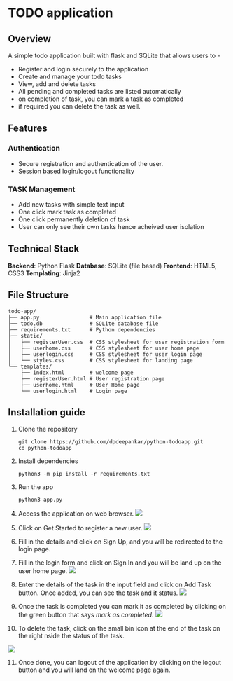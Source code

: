 # TODO application
## Overview
A simple todo application built with flask and SQLite that allows users to -
* Register and login securely to the application
* Create and manage your todo tasks
* View, add and delete tasks
* All pending and completed tasks are listed automatically
* on completion of task, you can mark a task as completed
* if required you can delete the task as well.

## Features
### Authentication
* Secure registration and authentication of the user.
* Session based login/logout functionality

### TASK Management
* Add new tasks with simple text input
* One click mark task as completed
* One click permanently deletion of task
* User can only see their own tasks hence acheived user isolation

## Technical Stack
**Backend**: Python Flask
**Database**: SQLite (file based)
**Frontend**: HTML5, CSS3
**Templating**: Jinja2

## File Structure
```
todo-app/
├── app.py                # Main application file
├── todo.db               # SQLite database file
├── requirements.txt      # Python dependencies
├── static/
│   ├── registerUser.css  # CSS stylesheet for user registration form
│   ├── userhome.css      # CSS stylesheet for user home page
│   ├── userlogin.css     # CSS stylesheet for user login page
│   └── styles.css        # CSS stylesheet for landing page
└── templates/
    ├── index.html        # welcome page
    ├── registerUser.html # User registration page 
    ├── userhome.html     # User Home page
    └── userlogin.html    # Login page 
```

## Installation guide
1. Clone the repository
   ```
   git clone https://github.com/dpdeepankar/python-todoapp.git
   cd python-todoapp
   ```

2. Install dependencies
   ```
   python3 -m pip install -r requirements.txt
   ```

3. Run the app
   ```
   python3 app.py
   ```

4. Access the application on web browser.
   <img src='images/welcomepage.png'>

5. Click on Get Started to register a new user.
   <img src='images/userregistration.png'>

6. Fill in the details and click on Sign Up, and you will be redirected to the login page.
   <imge src='images/loginpage.png'>

7. Fill in the login form and click on Sign In and you will be land up on the user home page.
   <img src='images/userhomepage.png'>

8. Enter the details of the task in the input field and click on Add Task button. Once added, you can see the task and it status.
   <img src='images/addnewtask.png'>

9. Once the task is completed you can mark it as completed by clicking on the green button that says *mark as completed*.
   <img src='images/marktaskcompleted.png'>

10. To delete the task, click on the small bin icon at the end of the task on the right nside the status of the task.
   <img src='images/deletetask.png'>

11. Once done, you can logout of the application by clicking on the logout button and you will land on the welcome page again.

    
   
   
   
   
   
   
